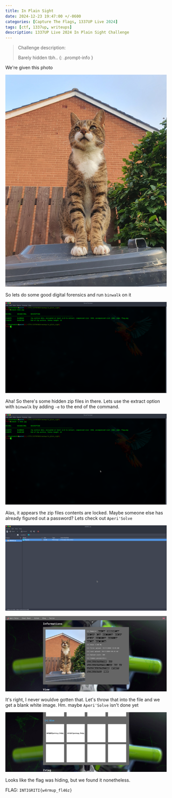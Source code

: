 ```yaml
---
title: In Plain Sight
date: 2024-12-23 19:47:00 +/-0600
categories: [Capture The Flags, 1337UP Live 2024]
tags: [ctf, 1337up, writeups]
description: 1337UP Live 2024 In Plain Sight Challenge
---
```


>Challenge description:
>
> Barely hidden tbh..
{: .prompt-info }

We're given this photo

![kibby!](/assets/img/1337up-2024/in-plain-sight/meow.jpg)

So lets do some good digital forensics and run `binwalk` on it

![binwalk pt.1](/assets/img/1337up-2024/in-plain-sight/image0.png)

Aha! So there's some hidden zip files in there. Lets use the extract option with `binwalk` by adding `-e` to the end of the command.

![binwalk pt.mine](/assets/img/1337up-2024/in-plain-sight/image1.png)

Alas, it appears the zip files contents are locked. Maybe someone else has already figured out a password? Lets check out `Aperi'Solve`

![locked!](/assets/img/1337up-2024/in-plain-sight/image2.png)

![Aperi'Solve](/assets/img/1337up-2024/in-plain-sight/image3.png)

It's right, I never wouldve gotten that. Let's throw that into the file and we get a blank white image. Hm. maybe `Aperi'Solve` isn't done yet 

![flagged!](/assets/img/1337up-2024/in-plain-sight/image4.png)

Looks like the flag was hiding, but we found it nonetheless.

FLAG: `INTIGRITI{w4rmup_fl46z}`
